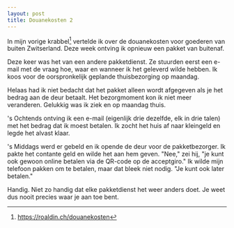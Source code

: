 ```yaml
---
layout: post
title: Douanekosten 2
---
```


In mijn vorige krabbel[^1] vertelde ik over de douanekosten voor goederen van buiten Zwitserland. Deze week ontving ik opnieuw een pakket van buitenaf.

Deze keer was het van een andere pakketdienst. Ze stuurden eerst een e-mail met de vraag hoe, waar en wanneer ik het geleverd wilde hebben. Ik koos voor de oorspronkelijk geplande thuisbezorging op maandag.

Helaas had ik niet bedacht dat het pakket alleen wordt afgegeven als je het bedrag aan de deur betaalt. Het bezorgmoment kon ik niet meer veranderen. Gelukkig was ik ziek en op maandag thuis.

's Ochtends ontving ik een e-mail (eigenlijk drie dezelfde, elk in drie talen) met het bedrag dat ik moest betalen. Ik zocht het huis af naar kleingeld en legde het alvast klaar.

's Middags werd er gebeld en ik opende de deur voor de pakketbezorger. Ik pakte het contante geld en wilde het aan hem geven. "Nee," zei hij, "je kunt ook gewoon online betalen via de QR-code op de acceptgiro." Ik wilde mijn telefoon pakken om te betalen, maar dat bleek niet nodig. "Je kunt ook later betalen."

Handig. Niet zo handig dat elke pakketdienst het weer anders doet. Je weet dus nooit precies waar je aan toe bent.

[^1]: <https://roaldin.ch/douanekosten>
